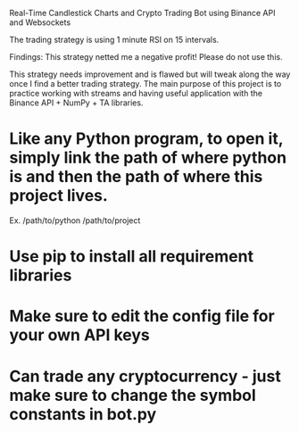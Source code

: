 Real-Time Candlestick Charts and Crypto Trading Bot using Binance API and Websockets

The trading strategy is using 1 minute RSI on 15 intervals.

Findings: This strategy netted me a negative profit! Please do not use this.

This strategy needs improvement and is flawed but will tweak along the way once I find a better trading strategy.
The main purpose of this project is to practice working with streams and having useful application with the Binance API + NumPy + TA libraries.

# Like any Python program, to open it, simply link the path of where python is and then the path of where this project lives.

Ex. /path/to/python /path/to/project

# Use pip to install all requirement libraries

# Make sure to edit the config file for your own API keys

# Can trade any cryptocurrency - just make sure to change the symbol constants in bot.py
